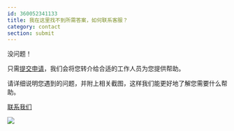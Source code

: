 ```yaml
---
id: 360052341133
title: 我在这里找不到所需答案，如何联系客服？
category: contact
section: submit
---
```

没问题！ 

只需[提交申请](https://help.studycat.com/hc/en-gb/requests/new)，我们会将您转介给合适的工作人员为您提供帮助。

请详细说明您遇到的问题，并附上相关截图，这样我们能更好地了解您需要什么帮助。

[联系我们](https://help.studycat.com/hc/en-gb/requests/new)

![](https://help.studycat.com/hc/article_attachments/31662880176025)